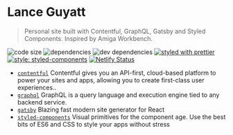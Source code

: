 # Lance Guyatt

> Personal site built with Contentful, GraphQL, Gatsby and Styled Components. Inspired by Amiga Workbench.

![code size](https://img.shields.io/github/languages/code-size/lanceguyatt/lanceguyatt.svg) ![dependencies](https://img.shields.io/david/lanceguyatt/lanceguyatt.svg) ![dev dependencies](https://img.shields.io/david/dev/lanceguyatt/lanceguyatt.svg)
[![styled with prettier](https://img.shields.io/badge/styled_with-prettier-ff69b4.svg?style=flat-square)](https://github.com/prettier/prettier) [![style: styled-components](https://img.shields.io/badge/style-%F0%9F%92%85%20styled--components-orange.svg?colorB=daa357&colorA=db748e)](https://github.com/styled-components/styled-components)
[![Netlify Status](https://api.netlify.com/api/v1/badges/df047fe7-d6c5-4603-86f6-14a93e6474d2/deploy-status)](https://app.netlify.com/sites/lanceguyatt/deploys)

- [`contentful`] Contentful gives you an API-first, cloud-based platform to power your sites and apps, allowing you to create first-class user experiences..
- [`graphql`] GraphQL is a query language and execution engine tied to any backend service.
- [`gatsby`] Blazing fast modern site generator for React
- [`styled-components`] Visual primitives for the component age. Use the best bits of ES6 and CSS to style your apps without stress

[`contentful`]: https://www.contentful.com/
[`graphql`]: https://github.com/facebook/graphql
[`gatsby`]: https://github.com/gatsbyjs/gatsby
[`styled-components`]: https://github.com/styled-components/styled-components

